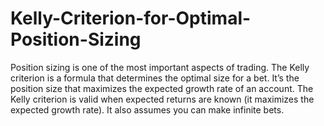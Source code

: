 # Kelly-Criterion-for-Optimal-Position-Sizing

Position sizing is one of the most important aspects of trading.
The Kelly criterion is a formula that determines the optimal size for a bet. It’s the position size that maximizes the expected growth rate of an account. 
The Kelly criterion is valid when expected returns are known (it maximizes the expected growth rate). It also assumes you can make infinite bets.
